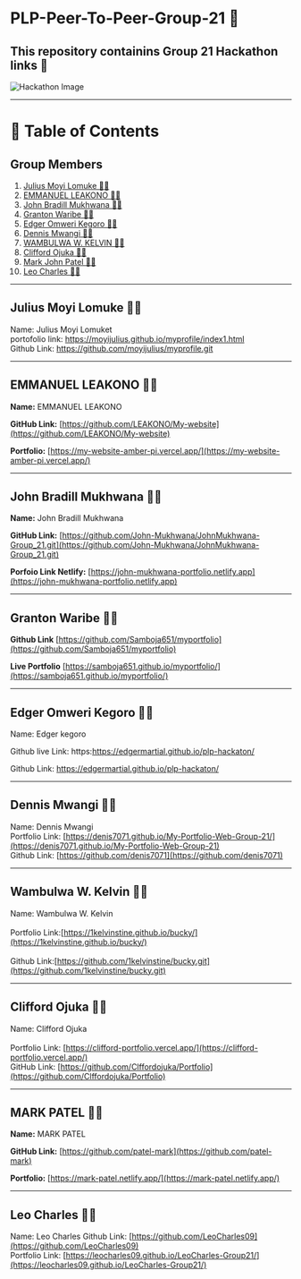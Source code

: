 # PLP-Peer-To-Peer-Group-21 :rocket: <br>

## This  repository containins Group 21 Hackathon links :tada:



![Hackathon Image](./assests/Hackathon-Poster.jpg)




---

# 📜 Table of Contents   

## Group Members

  1. [Julius Moyi Lomuke  🕵️‍♂️](#julius-moyi-lomuke--️️)  
  2. [EMMANUEL LEAKONO  🕵️‍♂️](#emmanuel-leakono--️️)  
  3. [John Bradill Mukhwana  🕵️‍♂️](#john-bradill-mukhwana--️️)  
  4. [Granton Waribe 🕵️‍♂️](#granton-waribe-️️-)    
  5. [Edger Omweri Kegoro 🕵️‍♂️](#edger-omweri-kegoro--)  
  6. [Dennis Mwangi 🕵️‍♂️ ](#dennis-mwangi-)  
  7. [WAMBULWA W. KELVIN 🕵️‍♂️](#WAMBULWA-W.-KELVIN--)
  8. [Clifford Ojuka 🕵️‍♀️](#clifford-ojuka--)
  9. [Mark John Patel 🕵️‍♀️](#mark-john-patel--)
  10. [Leo Charles 🕵️‍♂️](#leo-charles-)


----

## Julius Moyi Lomuke  🕵️‍♂️    

Name: Julius Moyi Lomuket <br>
portofolio link: https://moyijulius.github.io/myprofile/index1.html <br>
Github Link: https://github.com/moyijulius/myprofile.git

---

## EMMANUEL LEAKONO  🕵️‍♂️  

**Name:** EMMANUEL LEAKONO

**GitHub Link:** [https://github.com/LEAKONO/My-website](https://github.com/LEAKONO/My-website)

**Portfolio:** [https://my-website-amber-pi.vercel.app/](https://my-website-amber-pi.vercel.app/)

---


## John Bradill Mukhwana  🕵️‍♂️  

**Name:** John Bradill Mukhwana  
 
 **GitHub Link:** [https://github.com/John-Mukhwana/JohnMukhwana-Group_21.git](https://github.com/John-Mukhwana/JohnMukhwana-Group_21.git) 

**Porfoio Link Netlify:** [https://john-mukhwana-portfolio.netlify.app](https://john-mukhwana-portfolio.netlify.app)

---

## Granton Waribe 🕵️‍♂️  

**Github Link** [https://github.com/Samboja651/myportfolio](https://github.com/Samboja651/myportfolio)  

**Live Portfolio** [https://samboja651.github.io/myportfolio/](https://samboja651.github.io/myportfolio/)

---

 ## Edger Omweri Kegoro 🕵️‍♂️    

Name: Edger kegoro<br>  

Github live Link: https:https://edgermartial.github.io/plp-hackaton/<br>

Github Link: https://edgermartial.github.io/plp-hackaton/<br>

---

## Dennis Mwangi 🕵️‍♂️ 

Name: Dennis Mwangi <br>
Portfolio Link: [https://denis7071.github.io/My-Portfolio-Web-Group-21/](https://denis7071.github.io/My-Portfolio-Web-Group-21)  
Github Link: [https://github.com/denis7071](https://github.com/denis7071)

---


 ## Wambulwa W. Kelvin 🕵️‍♂️      

Name: Wambulwa W. Kelvin<br>  
Portfolio Link:[https://1kelvinstine.github.io/bucky/](https://1kelvinstine.github.io/bucky/)<br>  
Github Link:[https://github.com/1kelvinstine/bucky.git](https://github.com/1kelvinstine/bucky.git)<br>   

---

## Clifford Ojuka 🕵️‍♀️  
Name: Clifford Ojuka<br>  
Portfolio Link: [https://clifford-portfolio.vercel.app/](https://clifford-portfolio.vercel.app/)    
GitHub Link: [https://github.com/Clffordojuka/Portfolio](https://github.com/Clffordojuka/Portfolio)  


---
## MARK PATEL  🕵️‍♂️  

**Name:** MARK PATEL

**GitHub Link:** [https://github.com/patel-mark](https://github.com/patel-mark)

**Portfolio:** [https://mark-patel.netlify.app/](https://mark-patel.netlify.app/)  

---
## Leo Charles 🕵️‍♂️  

Name: Leo Charles
Github Link: [https://github.com/LeoCharles09](https://github.com/LeoCharles09)  
Portfolio Link: [https://leocharles09.github.io/LeoCharles-Group21/](https://leocharles09.github.io/LeoCharles-Group21/)
